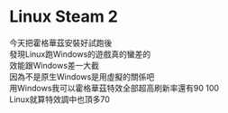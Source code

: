 # Linux Steam 2
今天把霍格華茲安裝好試跑後  
發現Linux跑Windows的遊戲真的蠻差的  
效能跟Windows差一大截  
因為不是原生Windows是用虛擬的關係吧  
用Windows我可以霍格華茲特效全部超高刷新率還有90 100  
Linux就算特效調中也頂多70  

